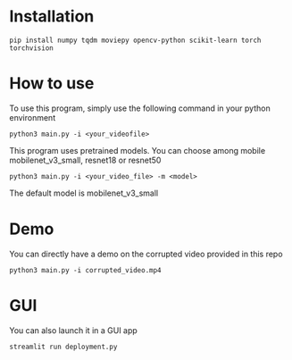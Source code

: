 # Installation

```pip install numpy tqdm moviepy opencv-python scikit-learn torch torchvision```

# How to use

To use this program, simply use the following command in your python environment

```python3 main.py -i <your_videofile>```

This program uses pretrained models. You can choose among mobile mobilenet_v3_small, resnet18 or resnet50

```python3 main.py -i <your_video_file> -m <model>```

The default model is mobilenet_v3_small

# Demo

You can directly have a demo on the corrupted video provided in this repo

```python3 main.py -i corrupted_video.mp4```

# GUI

You can also launch it in a GUI app

```streamlit run deployment.py```
